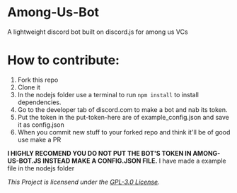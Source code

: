 # Among-Us-Bot
A lightweight discord bot built on discord.js for among us VCs

# How to contribute:
1. Fork this repo
2. Clone it
3. In the nodejs folder use a terminal to run `npm install` to install dependencies.
4. Go to the developer tab of discord.com to make a bot and nab its token.
5. Put the token in the put-token-here are of example_config.json and save it as config.json
6. When you commit new stuff to your forked repo and think it'll be of good use make a PR

**I HIGHLY RECOMEND YOU DO NOT PUT THE BOT'S TOKEN IN AMONG-US-BOT.JS INSTEAD MAKE A CONFIG.JSON FILE.** I have made a example file in the nodejs folder

*This Project is licensend under the [GPL-3.0 License](https://github.com/Lord-Giganticus/Among-Us-Bot/blob/main/LICENSE).*
